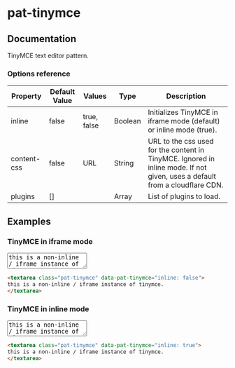 # pat-tinymce

## Documentation

TinyMCE text editor pattern.


### Options reference

| Property       | Default Value | Values      | Type    | Description                                                         |
| -------------- | ------------- | ----------- | ------- | ------------------------------------------------------------------- |
| inline         | false         | true, false | Boolean | Initializes TinyMCE in iframe mode (default) or inline mode (true). |
| content-css    | false         | URL         | String  | URL to the css used for the content in TinyMCE. Ignored in inline mode. If not given, uses a default from a cloudflare CDN. |
| plugins        | []            |             | Array   | List of plugins to load.                                            |


## Examples

### TinyMCE in iframe mode

<textarea class="pat-tinymce" data-pat-tinymce="inline: false">
this is a non-inline / iframe instance of tinymce.
</textarea>

```html
<textarea class="pat-tinymce" data-pat-tinymce="inline: false">
this is a non-inline / iframe instance of tinymce.
</textarea>
```

### TinyMCE in inline mode

<textarea class="pat-tinymce" data-pat-tinymce="inline: true">
this is a non-inline / iframe instance of tinymce.
</textarea>

```html
<textarea class="pat-tinymce" data-pat-tinymce="inline: true">
this is a non-inline / iframe instance of tinymce.
</textarea>
```

